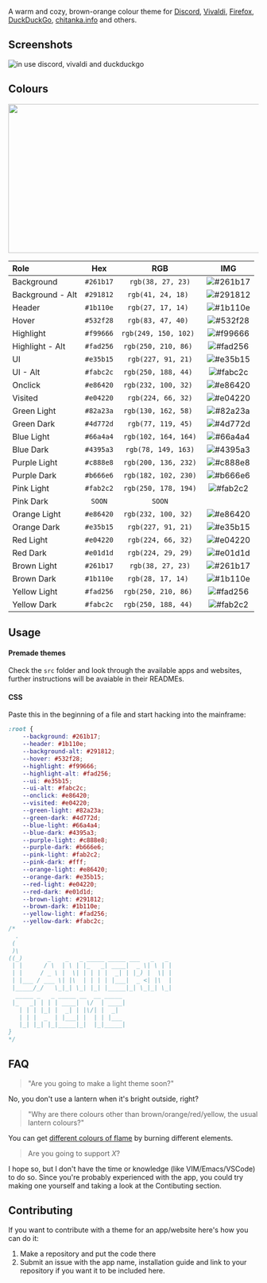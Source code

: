 A warm and cozy, brown-orange colour theme for [Discord](), [Vivaldi](), [Firefox](), [DuckDuckGo](), [chitanka.info]() and others.

## Screenshots

![in use discord, vivaldi and duckduckgo](https://github.com/Gitleptune/lantern-theme/blob/main/screenshots/other/vivaldi.png?raw=true)

## Colours

<img src="https://github.com/Gitleptune/lantern-theme/blob/main/screenshots/other/lantern-theme-palette.png?raw=true" width="600" height="300" />

| Role             |    Hex    |          RGB          |    IMG     |
| :--------------- | :-------: | :-------------------: | :------------: |
| Background       | `#261b17` |   `rgb(38, 27, 23)`   | ![#261b17](https://github.com/Gitleptune/lantern-theme/blob/main/screenshots/colours/%23261b17.png?raw=true "#261b17")  |
| Background - Alt | `#291812` |  `rgb(41, 24, 18) `   | ![#291812](https://github.com/Gitleptune/lantern-theme/blob/44865de1f5bb88c4db1a7d574ecb32f0b3cf4ac5/screenshots/colours/%23291812.png?raw=true "#291812")  |
| Header           | `#1b110e` |  `rgb(27, 17, 14) `   | ![#1b110e](https://github.com/Gitleptune/lantern-theme/blob/44865de1f5bb88c4db1a7d574ecb32f0b3cf4ac5/screenshots/colours/%231b110e.png?raw=true "#1b110e")  |
| Hover            | `#532f28` |  `rgb(83, 47, 40) `   | ![#532f28](https://github.com/Gitleptune/lantern-theme/blob/main/screenshots/colours/%23532f28.png?raw=true "#532f28")  |
| Highlight        | `#f99666` | `rgb(249, 150, 102) ` | ![#f99666](https://github.com/Gitleptune/lantern-theme/blob/main/screenshots/colours/%23f99666.png?raw=true "#f99666")  |
| Highlight - Alt  | `#fad256` | `rgb(250, 210, 86) `  | ![#fad256](https://github.com/Gitleptune/lantern-theme/blob/main/screenshots/colours/%23fad256.png?raw=true "#fad256")  |
| UI               | `#e35b15` |  `rgb(227, 91, 21)`   | ![#e35b15](https://github.com/Gitleptune/lantern-theme/blob/main/screenshots/colours/%23e35b15.png?raw=true "#e35b15")  |
| UI - Alt         | `#fabc2c` | `rgb(250, 188, 44) `  | ![#fabc2c](https://github.com/Gitleptune/lantern-theme/blob/main/screenshots/colours/%23fabc2c.png?raw=true "#fabc2c")  |
| Onclick          | `#e86420` | `rgb(232, 100, 32) `  | ![#e86420](https://github.com/Gitleptune/lantern-theme/blob/main/screenshots/colours/%23e86420.png?raw=true "#e86420")  |
| Visited          | `#e04220` |  `rgb(224, 66, 32)`   | ![#e04220](https://github.com/Gitleptune/lantern-theme/blob/main/screenshots/colours/%23e04220.png?raw=true "#e04220") |
| Green Light      | `#82a23a` | `rgb(130, 162, 58) `  | ![#82a23a](https://github.com/Gitleptune/lantern-theme/blob/main/screenshots/colours/%2382a23a.png?raw=true "#82a23a") |
| Green Dark       | `#4d772d` |  `rgb(77, 119, 45)`   | ![#4d772d](https://github.com/Gitleptune/lantern-theme/blob/main/screenshots/colours/%234d772d.png?raw=true "#4d772d") |
| Blue Light       | `#66a4a4`  | `rgb(102, 164, 164)`  | ![#66a4a4](https://github.com/Gitleptune/lantern-theme/blob/main/screenshots/colours/%2366a4a4.png?raw=true "#66a4a4") |
| Blue Dark        | `#4395a3` |  `rgb(78, 149, 163)`  | ![#4395a3](https://github.com/Gitleptune/lantern-theme/blob/main/screenshots/colours/%234395a3.png?raw=true "#4395a3") |
| Purple Light     | `#c888e8` | `rgb(200, 136, 232)`  | ![#c888e8](https://github.com/Gitleptune/lantern-theme/blob/main/screenshots/colours/%23c888e8.png?raw=true "#c888e8") |
| Purple Dark      | `#b666e6` | `rgb(182, 102, 230)`  | ![#b666e6](https://github.com/Gitleptune/lantern-theme/blob/main/screenshots/colours/%23b666e6.png?raw=true "#b666e6") |
| Pink Light       | `#fab2c2` | `rgb(250, 178, 194)`  | ![#fab2c2](https://github.com/Gitleptune/lantern-theme/blob/main/screenshots/colours/%23fab2c2.png?raw=true "#fab2c2") |
| Pink Dark        |    `SOON`    |    `SOON`     |    ![]()    |
| Orange Light     | `#e86420` | `rgb(232, 100, 32) `  | ![#e86420](https://github.com/Gitleptune/lantern-theme/blob/main/screenshots/colours/%23e86420.png?raw=true "#e86420") |
| Orange Dark      | `#e35b15` |  `rgb(227, 91, 21)`   | ![#e35b15](https://github.com/Gitleptune/lantern-theme/blob/main/screenshots/colours/%23e35b15.png?raw=true "#e35b15") |
| Red Light        | `#e04220` |  `rgb(224, 66, 32)`   | ![#e04220](https://github.com/Gitleptune/lantern-theme/blob/main/screenshots/colours/%23e04220.png?raw=true "#e04220") |
| Red Dark         | `#e01d1d` |  `rgb(224, 29, 29)`   | ![#e01d1d](https://github.com/Gitleptune/lantern-theme/blob/main/screenshots/colours/%23e01d1d.png?raw=true "") |
| Brown Light      | `#261b17` |    `rgb(38, 27, 23)`  | ![#261b17](https://github.com/Gitleptune/lantern-theme/blob/main/screenshots/colours/%23261b17.png?raw=true "#261b17") |
| Brown Dark       | `#1b110e` |  `rgb(28, 17, 14) `   | ![#1b110e](https://github.com/Gitleptune/lantern-theme/blob/44865de1f5bb88c4db1a7d574ecb32f0b3cf4ac5/screenshots/colours/%231b110e.png?raw=true "#1b110e") |
| Yellow Light     | `#fad256` | `rgb(250, 210, 86) `  | ![#fad256](https://github.com/Gitleptune/lantern-theme/blob/main/screenshots/colours/%23fad256.png?raw=true "#fad256") |
| Yellow Dark      | `#fabc2c` | `rgb(250, 188, 44) `  | ![#fab2c2](https://github.com/Gitleptune/lantern-theme/blob/main/screenshots/colours/%23fabc2c.png?raw=true "#fabc2c") |

[//]: # " <br> go brrr "

## Usage

#### Premade themes

Check the `src` folder and look through the available apps and websites, further instructions will be avaiable in their READMEs.

#### CSS

Paste this in the beginning of a file and start hacking into the mainframe:

```css
:root {
	--background: #261b17;
	--header: #1b110e;
	--background-alt: #291812;
	--hover: #532f28;
	--highlight: #f99666;
	--highlight-alt: #fad256;
	--ui: #e35b15;
	--ui-alt: #fabc2c;
	--onclick: #e86420;
	--visited: #e04220;
	--green-light: #82a23a;
	--green-dark: #4d772d;
	--blue-light: #66a4a4;
	--blue-dark: #4395a3;
	--purple-light: #c888e8;
	--purple-dark: #b666e6;
	--pink-light: #fab2c2;
	--pink-dark: #fff;
	--orange-light: #e86420;
	--orange-dark: #e35b15;
	--red-light: #e04220;
	--red-dark: #e01d1d;
	--brown-light: #291812;
	--brown-dark: #1b110e;
	--yellow-light: #fad256;
	--yellow-dark: #fabc2c;
/* 
  .
 (
 )\
((_)       _    _   _ _____ _____ ___   _   _
 | |      / \  | \ | |_   _| ____|  _ \| \ | |
 | |     / _ \ |  \| | | | |  _| | |_) |  \| |
 | |___ / ___ \| |\  | | | | |___|  _ <| |\  |
 |_____/_/   \_|_| \_| |_| |_____|_| \_|_| \_|
  _____ _   _ _____ __  __ _____
 |_   _| | | | ____|  \/  | ____|
   | | | |_| |  _| | |\/| |  _|
   | | |  _  | |___| |  | | |___
   |_| |_| |_|_____|_|  |_|_____|
}
*/
```

## FAQ

> "Are you going to make a light theme soon?"

No, you don't use a lantern when it's bright outside, right?
> "Why are there colours other than brown/orange/red/yellow, the usual lantern colours?"

You can get [different colours of flame](https://en.wikipedia.org/wiki/Colored_fire) by burning different elements.

> Are you going to support *X*?

I hope so, but I don't have the time or knowledge (like VIM/Emacs/VSCode) to do so. Since you're probably experienced with the app, you could try making one yourself and taking a look at the Contibuting section.

## Contributing

If you want to contribute with a theme for an app/website here's how you can do it:
1. Make a repository and put the code there
2. Submit an issue with the app name, installation guide and link to your repository if you want it to be included here.










